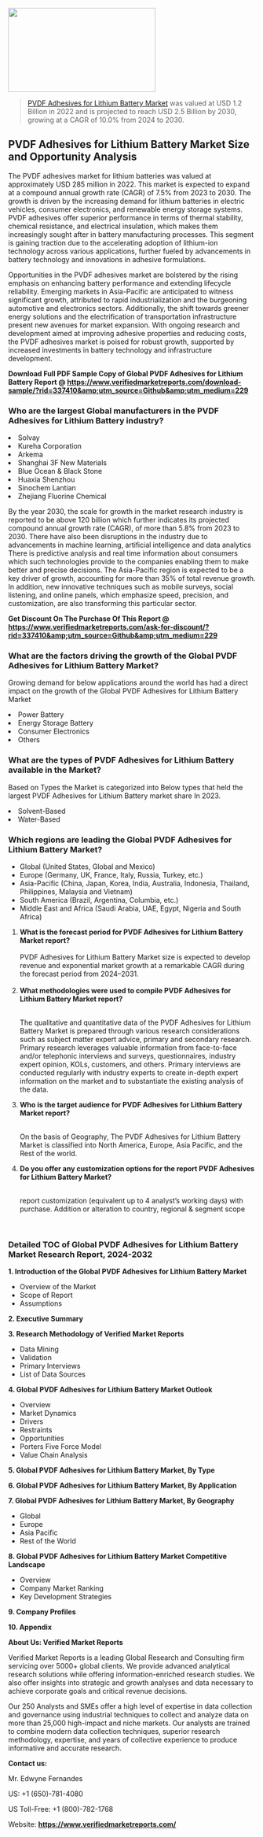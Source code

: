 <img src="https://ffe5etoiles.com/wp-content/uploads/2024/12/MST1-300x171.png" alt="" width="300" height="171" class="alignnone size-medium wp-image-20088" /><blockquote><p><p><a href="https://www.verifiedmarketreports.com/download-sample/?rid=337410&utm_source=Github&utm_medium=229" target="_blank">PVDF Adhesives for Lithium Battery Market</a> was valued at USD 1.2 Billion in 2022 and is projected to reach USD 2.5 Billion by 2030, growing at a CAGR of 10.0% from 2024 to 2030.</p></blockquote><p><h2>PVDF Adhesives for Lithium Battery Market Size and Opportunity Analysis</h2><p>The PVDF adhesives market for lithium batteries was valued at approximately USD 285 million in 2022. This market is expected to expand at a compound annual growth rate (CAGR) of 7.5% from 2023 to 2030. The growth is driven by the increasing demand for lithium batteries in electric vehicles, consumer electronics, and renewable energy storage systems. PVDF adhesives offer superior performance in terms of thermal stability, chemical resistance, and electrical insulation, which makes them increasingly sought after in battery manufacturing processes. This segment is gaining traction due to the accelerating adoption of lithium-ion technology across various applications, further fueled by advancements in battery technology and innovations in adhesive formulations.</p><p>Opportunities in the PVDF adhesives market are bolstered by the rising emphasis on enhancing battery performance and extending lifecycle reliability. Emerging markets in Asia-Pacific are anticipated to witness significant growth, attributed to rapid industrialization and the burgeoning automotive and electronics sectors. Additionally, the shift towards greener energy solutions and the electrification of transportation infrastructure present new avenues for market expansion. With ongoing research and development aimed at improving adhesive properties and reducing costs, the PVDF adhesives market is poised for robust growth, supported by increased investments in battery technology and infrastructure development.</p></p><p class=""><strong>Download Full PDF Sample Copy of Global PVDF Adhesives for Lithium Battery Report @ <a href="https://www.verifiedmarketreports.com/download-sample/?rid=337410&amp;utm_source=Github&amp;utm_medium=229" target="_blank">https://www.verifiedmarketreports.com/download-sample/?rid=337410&amp;utm_source=Github&amp;utm_medium=229</a></strong></p><h3 id="" class="">Who are the largest Global manufacturers in the PVDF Adhesives for Lithium Battery industry?</h3><p><li>Solvay</li><li> Kureha Corporation</li><li> Arkema</li><li> Shanghai 3F New Materials</li><li> Blue Ocean & Black Stone</li><li> Huaxia Shenzhou</li><li> Sinochem Lantian</li><li> Zhejiang Fluorine Chemical</li></p><div class=""><div class="" dir="" data-message-author-role="" data-message-id="" data-message-model-slug=""><div class=""><div class=""><div class=""><div class="" dir="" data-message-author-role="" data-message-id="" data-message-model-slug=""><div class=""><div class=""><p>By the year 2030, the scale for growth in the market research industry is reported to be above 120 billion which further indicates its projected compound annual growth rate (CAGR), of more than 5.8% from 2023 to 2030. There have also been disruptions in the industry due to advancements in machine learning, artificial intelligence and data analytics There is predictive analysis and real time information about consumers which such technologies provide to the companies enabling them to make better and precise decisions. The Asia-Pacific region is expected to be a key driver of growth, accounting for more than 35% of total revenue growth. In addition, new innovative techniques such as mobile surveys, social listening, and online panels, which emphasize speed, precision, and customization, are also transforming this particular sector.</p><p><strong>Get Discount On The Purchase Of This Report @&nbsp; <a href="https://www.verifiedmarketreports.com/ask-for-discount/?rid=337410&amp;utm_source=Github&amp;utm_medium=229" target="_blank">https://www.verifiedmarketreports.com/ask-for-discount/?rid=337410&amp;utm_source=Github&amp;utm_medium=229</a></strong></p></div></div></div></div></div></div></div></div><h3 id="" class="">What are the factors driving the growth of the Global PVDF Adhesives for Lithium Battery Market?</h3><p id="" class="">Growing demand for below applications around the world has had a direct impact on the growth of the Global PVDF Adhesives for Lithium Battery Market</p><p id="" class=""><li>Power Battery</li><li> Energy Storage Battery</li><li> Consumer Electronics</li><li> Others</li></p><h3 id="" class="">What are the types of PVDF Adhesives for Lithium Battery available in the Market?</h3><p id="" class="">Based on Types the Market is categorized into Below types that held the largest PVDF Adhesives for Lithium Battery market share In 2023.</p><p id="" class=""><li>Solvent-Based</li><li> Water-Based</li></p><h3 id="" class="">Which regions are leading the Global PVDF Adhesives for Lithium Battery Market?</h3><ul><li>Global (United States, Global and Mexico)</li><li>Europe (Germany, UK, France, Italy, Russia, Turkey, etc.)</li><li>Asia-Pacific (China, Japan, Korea, India, Australia, Indonesia, Thailand, Philippines, Malaysia and Vietnam)</li><li>South America (Brazil, Argentina, Columbia, etc.)</li><li>Middle East and Africa (Saudi Arabia, UAE, Egypt, Nigeria and South Africa)</li></ul><p><ol><li><strong>What is the forecast period for PVDF Adhesives for Lithium Battery Market report?<br /></strong><br /><span data-sheets-root="1" data-sheets-value="{&quot;1&quot;:2,&quot;2&quot;:&quot;XXXX size is expected to develop revenue and exponential market growth at a remarkable CAGR during the forecast period from 2024&ndash;2030.&quot;}" data-sheets-userformat="{&quot;2&quot;:12674,&quot;4&quot;:{&quot;1&quot;:2,&quot;2&quot;:16776960},&quot;10&quot;:2,&quot;11&quot;:0,&quot;15&quot;:&quot;Arial&quot;,&quot;16&quot;:12}">PVDF Adhesives for Lithium Battery Market size is expected to develop revenue and exponential market growth at a remarkable CAGR during the forecast period from 2024&ndash;2031.</span><br /><br /></li><li><strong>What methodologies were used to compile PVDF Adhesives for Lithium Battery Market report?<br /><br /></strong><p>The qualitative and quantitative data of the&nbsp;PVDF Adhesives for Lithium Battery Market is prepared through various research considerations such as subject matter expert advice, primary and secondary research. Primary research leverages valuable information from face-to-face and/or telephonic interviews and surveys, questionnaires, industry expert opinion, KOLs, customers, and others. Primary interviews are conducted regularly with industry experts to create in-depth expert information on the market and to substantiate the existing analysis of the data.&nbsp;</p></li><li><strong>Who is the target audience for PVDF Adhesives for Lithium Battery Market report?<br /><br /></strong><p>On the basis of Geography, The&nbsp;PVDF Adhesives for Lithium Battery Market is classified into North America, Europe, Asia Pacific, and the Rest of the world.</p></li><li><strong>Do you offer any customization options for the report PVDF Adhesives for Lithium Battery Market?<br /><br /></strong><p>report customization (equivalent up to 4 analyst&rsquo;s working days) with purchase. Addition or alteration to country, regional &amp; segment scope</p><p>&nbsp;</p></li></ol></p><h3 id="" class="">Detailed TOC of Global PVDF Adhesives for Lithium Battery Market Research Report, 2024-2032</h3><p id="" class=""><strong>1. Introduction of the Global PVDF Adhesives for Lithium Battery Market</strong></p><ul><li>Overview of the Market</li><li>Scope of Report</li><li>Assumptions</li></ul><p id="" class=""><strong>2. Executive Summary</strong></p><p id="" class=""><strong>3. Research Methodology of&nbsp;Verified Market Reports</strong></p><ul><li>Data Mining</li><li>Validation</li><li>Primary Interviews</li><li>List of Data Sources</li></ul><p id="" class=""><strong>4. Global PVDF Adhesives for Lithium Battery Market Outlook</strong></p><ul><li>Overview</li><li>Market Dynamics</li><li>Drivers</li><li>Restraints</li><li>Opportunities</li><li>Porters Five Force Model</li><li>Value Chain Analysis</li></ul><p id="" class=""><strong>5. Global PVDF Adhesives for Lithium Battery Market, By&nbsp;Type</strong></p><p id="" class=""><strong>6. Global PVDF Adhesives for Lithium Battery Market, By Application</strong></p><p id="" class=""><strong>7. Global PVDF Adhesives for Lithium Battery Market, By Geography</strong></p><ul><li>Global</li><li>Europe</li><li>Asia Pacific</li><li>Rest of the World</li></ul><p id="" class=""><strong>8. Global PVDF Adhesives for Lithium Battery Market Competitive Landscape</strong></p><ul><li>Overview</li><li>Company Market Ranking</li><li>Key Development Strategies</li></ul><p id="" class=""><strong>9. Company Profiles</strong></p><p id="" class=""><strong>10. Appendix</strong></p><p id="" class=""><strong>About Us: Verified Market Reports</strong></p><p id="" class="">Verified Market Reports is a leading Global Research and Consulting firm servicing over 5000+ global clients. We provide advanced analytical research solutions while offering information-enriched research studies. We also offer insights into strategic and growth analyses and data necessary to achieve corporate goals and critical revenue decisions.</p><p id="" class="">Our 250 Analysts and SMEs offer a high level of expertise in data collection and governance using industrial techniques to collect and analyze data on more than 25,000 high-impact and niche markets. Our analysts are trained to combine modern data collection techniques, superior research methodology, expertise, and years of collective experience to produce informative and accurate research.</p><p id="" class=""><strong>Contact us:</strong></p><p id="" class="">Mr. Edwyne Fernandes</p><p id="" class="">US: +1 (650)-781-4080</p><p id="" class="">US Toll-Free: +1 (800)-782-1768</p><p id="" class="">Website: <a target="" data-test-app-aware-link=""><strong>https://www.verifiedmarketreports.com/</strong></a></p>
